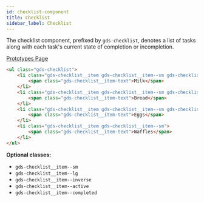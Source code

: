 ```yaml
---
id: checklist-component
title: Checklist
sidebar_label: Checklist
---
```


The checklist component, prefixed by `gds-checklist`, denotes a list of tasks along with each task's current state of completion or incompletion.

<p style="margin-bottom: 0.8em">
    <a href="https://ds.gumgum.com/stable/index.html#gds-checklist" target="_blank">Prototypes Page</a>
</p>

```html
<ul class="gds-checklist">
    <li class="gds-checklist__item gds-checklist__item--sm gds-checklist__item--completed">
        <span class="gds-checklist__item-text">Milk</span>
    </li>
    <li class="gds-checklist__item gds-checklist__item--sm gds-checklist__item--completed">
        <span class="gds-checklist__item-text">Bread</span>
    </li>
    <li class="gds-checklist__item gds-checklist__item--sm gds-checklist__item--active">
        <span class="gds-checklist__item-text">Eggs</span>
    </li>
    <li class="gds-checklist__item gds-checklist__item--sm">
        <span class="gds-checklist__item-text">Waffles</span>
    </li>
</ul>
```

__Optional classes:__

- `gds-checklist__item--sm`
- `gds-checklist__item--lg`
- `gds-checklist__item--inverse`
- `gds-checklist__item--active`
- `gds-checklist__item--completed`
